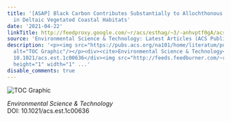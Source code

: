 ```yaml
---
title: '[ASAP] Black Carbon Contributes Substantially to Allochthonous Carbon Storage
  in Deltaic Vegetated Coastal Habitats'
date: '2021-04-22'
linkTitle: http://feedproxy.google.com/~r/acs/esthag/~3/-anhvptf0gA/acs.est.1c00636
source: 'Environmental Science & Technology: Latest Articles (ACS Publications)'
description: '<p><img src="https://pubs.acs.org/na101/home/literatum/publisher/achs/journals/content/esthag/0/esthag.ahead-of-print/acs.est.1c00636/20210422/images/medium/es1c00636_0007.gif"
  alt="TOC Graphic"/></p><div><cite>Environmental Science & Technology</cite></div><div>DOI:
  10.1021/acs.est.1c00636</div><img src="http://feeds.feedburner.com/~r/acs/esthag/~4/-anhvptf0gA"
  height="1" width="1" ...'
disable_comments: true
---
```

<p><img src="https://pubs.acs.org/na101/home/literatum/publisher/achs/journals/content/esthag/0/esthag.ahead-of-print/acs.est.1c00636/20210422/images/medium/es1c00636_0007.gif" alt="TOC Graphic"/></p><div><cite>Environmental Science & Technology</cite></div><div>DOI: 10.1021/acs.est.1c00636</div><img src="http://feeds.feedburner.com/~r/acs/esthag/~4/-anhvptf0gA" height="1" width="1" ...